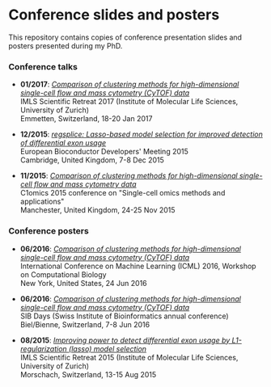 # Conference slides and posters

This repository contains copies of conference presentation slides and posters presented during my PhD.


### Conference talks

- **01/2017**: [*Comparison of clustering methods for high-dimensional single-cell flow and mass cytometry (CyTOF) data*](slides/IMLS_retreat_CyTOF_clustering_Lukas_Weber_20170120.pdf) <br/>
IMLS Scientific Retreat 2017 (Institute of Molecular Life Sciences, University of Zurich) <br/>
Emmetten, Switzerland, 18-20 Jan 2017

- **12/2015**: [*regsplice: Lasso-based model selection for improved detection of differential exon usage*](slides/Bioconductor2015_regsplice_Lukas_Weber_20151208.pdf) <br/>
European Bioconductor Developers' Meeting 2015 <br/>
Cambridge, United Kingdom, 7-8 Dec 2015

- **11/2015**: [*Comparison of clustering methods for high-dimensional single-cell flow and mass cytometry data*](slides/Lukas_Weber_C1omics_clustering_comparison_20151125.pdf) <br/>
C1omics 2015 conference on "Single-cell omics methods and applications" <br/>
Manchester, United Kingdom, 24-25 Nov 2015


### Conference posters

- **06/2016**: [*Comparison of clustering methods for high-dimensional single-cell flow and mass cytometry (CyTOF) data*](posters/Clustering_poster_ICML_Comp_Biol_Lukas_Weber_24Jun2016.pdf) <br/>
International Conference on Machine Learning (ICML) 2016, Workshop on Computational Biology <br/>
New York, United States, 24 Jun 2016

- **06/2016**: [*Comparison of clustering methods for high-dimensional single-cell flow and mass cytometry (CyTOF) data*](posters/Clustering_poster_SIB_Days_Lukas_Weber_7Jun2016.pdf) <br/>
SIB Days (Swiss Institute of Bioinformatics annual conference) <br/>
Biel/Bienne, Switzerland, 7-8 Jun 2016

- **08/2015**: [*Improving power to detect differential exon usage by L1-regularization (lasso) model selection*](posters/Poster_diff_splicing_LWeber_20150813.pdf) <br/>
IMLS Scientific Retreat 2015 (Institute of Molecular Life Sciences, University of Zurich) <br/>
Morschach, Switzerland, 13-15 Aug 2015


